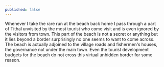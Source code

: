 ```yaml
---
published: false
---
```

Whenever I take the rare run at the beach back home I pass through a part of Tithal unvisited by the most tourist who come visit and is even ignored by the visitors from town. This part of the beach is not a secret or anything but it lies beyond a border surprisingly no one seems to want to come across. The beach is actually adjoined to the village roads and fishermen's houses, the governance not under the main town. Even the tourist development budgets for the beach do not cross this virtual unhidden border for some reason. 


